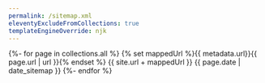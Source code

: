 ```yaml
---
permalink: /sitemap.xml
eleventyExcludeFromCollections: true
templateEngineOverride: njk
---
```


<?xml version="1.0" encoding="utf-8"?>
<urlset xmlns="http://www.sitemaps.org/schemas/sitemap/0.9">
{%- for page in collections.all %}
  {% set mappedUrl %}{{ metadata.url}}{{ page.url | url }}{% endset %}
  <url>
    <loc>{{ site.url + mappedUrl }}</loc>
    <lastmod>{{ page.date | date_sitemap }}</lastmod>
  </url>
{%- endfor %}
</urlset>

